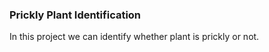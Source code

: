 ### Prickly Plant Identification

In this project we can identify whether plant is prickly or not. 
